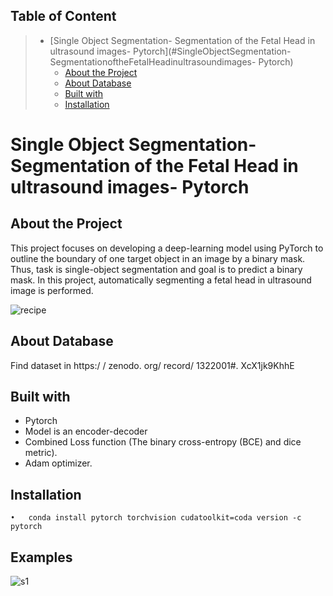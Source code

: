 
## Table of Content
> * [Single Object Segmentation- Segmentation of the Fetal Head in ultrasound images- Pytorch](#SingleObjectSegmentation-SegmentationoftheFetalHeadinultrasoundimages- Pytorch)
>   * [About the Project](#AbouttheProject)
>   * [About Database](#AboutDatabases)
>   * [Built with](#Builtwith)
>   * [Installation](#Installation)

# Single Object Segmentation- Segmentation of the Fetal Head in ultrasound images- Pytorch
## About the Project
This project focuses on developing a deep-learning model using PyTorch to outline the boundary of one target object in an image by a binary mask. Thus, task is single-object segmentation and goal is to predict a binary mask.
In this project, automatically segmenting a fetal head in ultrasound image is performed.

![recipe](https://user-images.githubusercontent.com/75105778/153649787-46a34ba4-83b7-4a1f-9e9f-87babf9a3d95.jpg)


## About Database

Find dataset in https:/ / zenodo. org/ record/ 1322001#. XcX1jk9KhhE

## Built with
* Pytorch
* Model is an encoder-decoder
* Combined Loss function (The binary cross-entropy (BCE) and dice metric).
* Adam optimizer.

## Installation
    •	conda install pytorch torchvision cudatoolkit=coda version -c pytorch

## Examples

![s1](https://user-images.githubusercontent.com/75105778/153672646-b2861baf-a99a-4d53-bb3e-d95dff02ca34.png)

